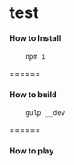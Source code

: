 # test

#### How to Install

```javascript
	npm i
```
======

#### How to build

```javascript
	gulp __dev
```
======

#### How to play
